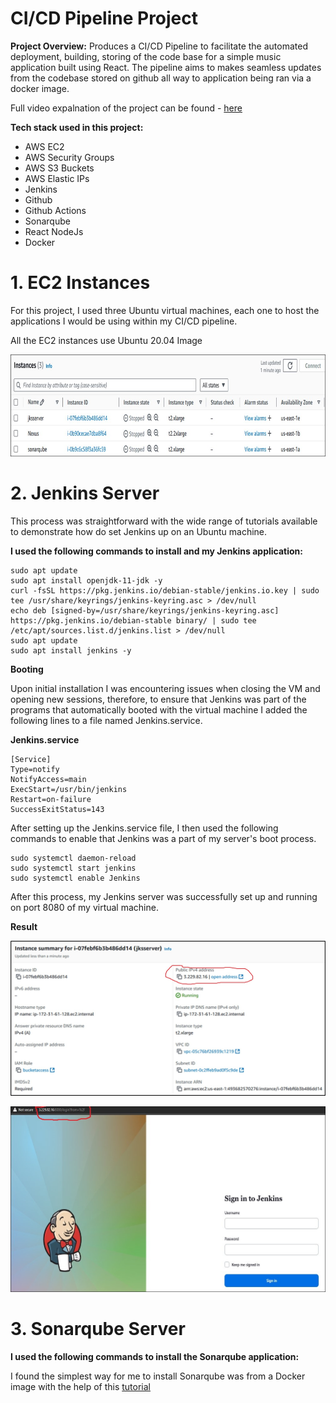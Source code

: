 # CI/CD Pipeline Project

**Project Overview:** Produces a CI/CD Pipeline to facilitate the automated deployment, building, storing of the code base for a simple music application built using React. The pipeline aims to makes seamless updates from the codebase stored on github all way to application being ran via a docker image.

Full video expalnation of the project can be found - [here](https://youtu.be/7RNAai6ZWN4)

**Tech stack used in this project:**

* AWS EC2
* AWS Security Groups
* AWS S3 Buckets
* AWS Elastic IPs
* Jenkins
* Github
* Github Actions
* Sonarqube
* React NodeJs
* Docker

# 1. EC2 Instances

For this project, I used three Ubuntu virtual machines, each one to host the applications I would be using within my CI/CD pipeline. 

All the EC2 instances use Ubuntu 20.04 Image



![](/Assets/Images/Imagem3.jpg)

# 2. Jenkins Server

This process was straightforward with the wide range of tutorials available to demonstrate how do set Jenkins up on an Ubuntu machine.

**I used the following commands to install and my Jenkins application:**

```
sudo apt update
sudo apt install openjdk-11-jdk -y
curl -fsSL https://pkg.jenkins.io/debian-stable/jenkins.io.key | sudo tee /usr/share/keyrings/jenkins-keyring.asc > /dev/null
echo deb [signed-by=/usr/share/keyrings/jenkins-keyring.asc] https://pkg.jenkins.io/debian-stable binary/ | sudo tee /etc/apt/sources.list.d/jenkins.list > /dev/null
sudo apt update
sudo apt install jenkins -y
```
**Booting**

Upon initial installation I was encountering issues when closing the VM and opening new sessions, therefore, to ensure that Jenkins was part of the programs that automatically booted with the virtual machine I added the following lines to a file named Jenkins.service.

**Jenkins.service**

```
[Service]
Type=notify
NotifyAccess=main
ExecStart=/usr/bin/jenkins
Restart=on-failure
SuccessExitStatus=143
```

After setting up the Jenkins.service file, I then used the following commands to enable that Jenkins was a part of my server's boot process.

```
sudo systemctl daemon-reload
sudo systemctl start jenkins
sudo systemctl enable Jenkins
```

After this process, my Jenkins server was successfully set up and running on port 8080 of my virtual machine.

**Result**

![](/Assets/Images/Imagem5.jpg)

![](/Assets/Images/Imagem6.jpg)

# 3. Sonarqube Server

**I used the following commands to install the Sonarqube application:**




I found the simplest way for me to install Sonarqube was from a Docker image with the help of this [tutorial](https://www.youtube.com/watch?v=WsnH69zQ1ak&t=976s)

